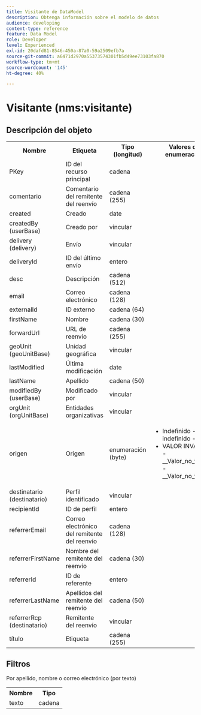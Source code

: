 ```yaml
---
title: Visitante de DataModel
description: Obtenga información sobre el modelo de datos
audience: developing
content-type: reference
feature: Data Model
role: Developer
level: Experienced
exl-id: 20dafd81-8546-450a-87a0-59a2509efb7a
source-git-commit: a6471d2970a55373574301fb5d49ee73103fa870
workflow-type: tm+mt
source-wordcount: '145'
ht-degree: 40%

---
```


# Visitante (nms:visitante)

## Descripción del objeto

<table>
    <tr>
        <th>Nombre</th>
        <th>Etiqueta</th>
        <th>Tipo (longitud)</th>
        <th>Valores de enumeración</th>
    </tr>
    <tr>
        <td>PKey</td>
        <td>ID del recurso principal</td>
        <td>cadena </td>
        <td> </td>
    </tr>
    <tr>
        <td>comentario</td>
        <td>Comentario del remitente del reenvío</td>
        <td>cadena (255)</td>
        <td> </td>
    </tr>
    <tr>
        <td>created</td>
        <td>Creado</td>
        <td>date </td>
        <td> </td>
    </tr>
    <tr>
        <td>createdBy (userBase)</td>
        <td>Creado por</td>
        <td>vincular </td>
        <td> </td>
    </tr>
    <tr>
        <td>delivery (delivery)</td>
        <td>Envío</td>
        <td>vincular </td>
        <td> </td>
    </tr>
    <tr>
        <td>deliveryId</td>
        <td>ID del último envío</td>
        <td>entero </td>
        <td> </td>
    </tr>
    <tr>
        <td>desc</td>
        <td>Descripción</td>
        <td>cadena (512)</td>
        <td> </td>
    </tr>
    <tr>
        <td>email</td>
        <td>Correo electrónico</td>
        <td>cadena (128)</td>
        <td> </td>
    </tr>
    <tr>
        <td>externalId</td>
        <td>ID externo</td>
        <td>cadena (64)</td>
        <td> </td>
    </tr>
    <tr>
        <td>firstName</td>
        <td>Nombre</td>
        <td>cadena (30)</td>
        <td> </td>
    </tr>
    <tr>
        <td>forwardUrl</td>
        <td>URL de reenvío</td>
        <td>cadena (255)</td>
        <td> </td>
    </tr>
    <tr>
        <td>geoUnit (geoUnitBase)</td>
        <td>Unidad geográfica</td>
        <td>vincular </td>
        <td> </td>
    </tr>
    <tr>
        <td>lastModified</td>
        <td>Última modificación</td>
        <td>date </td>
        <td> </td>
    </tr>
    <tr>
        <td>lastName</td>
        <td>Apellido</td>
        <td>cadena (50)</td>
        <td> </td>
    </tr>
    <tr>
        <td>modifiedBy (userBase)</td>
        <td>Modificado por</td>
        <td>vincular </td>
        <td> </td>
    </tr>
    <tr>
        <td>orgUnit (orgUnitBase)</td>
        <td>Entidades organizativas</td>
        <td>vincular </td>
        <td> </td>
    </tr>
    <tr>
        <td>origen</td>
        <td>Origen</td>
        <td>enumeración (byte) </td>
        <td>
            <ul>
            <li>Indefinido - indefinido - 0</li>
            <li>VALOR INVÁLIDO - __Valor_no_válido__ - __Valor_no_válido__</li>
            </ul>
        </td>
    </tr>
    <tr>
        <td>destinatario (destinatario)</td>
        <td>Perfil identificado</td>
        <td>vincular </td>
        <td> </td>
    </tr>
    <tr>
        <td>recipientId</td>
        <td>ID de perfil</td>
        <td>entero </td>
        <td> </td>
    </tr>
    <tr>
        <td>referrerEmail</td>
        <td>Correo electrónico del remitente del reenvío</td>
        <td>cadena (128)</td>
        <td> </td>
    </tr>
    <tr>
        <td>referrerFirstName</td>
        <td>Nombre del remitente del reenvío</td>
        <td>cadena (30)</td>
        <td> </td>
    </tr>
    <tr>
        <td>referrerId</td>
        <td>ID de referente</td>
        <td>entero </td>
        <td> </td>
    </tr>
    <tr>
        <td>referrerLastName</td>
        <td>Apellidos del remitente del reenvío</td>
        <td>cadena (50)</td>
        <td> </td>
    </tr>
    <tr>
        <td>referrerRcp (destinatario)</td>
        <td>Remitente del reenvío</td>
        <td>vincular </td>
        <td> </td>
    </tr>
    <tr>
        <td>título</td>
        <td>Etiqueta</td>
        <td>cadena (255)</td>
        <td> </td>
    </tr>
</table>

## Filtros

Por apellido, nombre o correo electrónico (por texto)</p>

<table>
        <tr>
        <th>Nombre</th>
        <th>Tipo</th>
        </tr>
        <tr>
        <td>texto</td>
        <td>cadena</td>
        </tr>
    </table>
